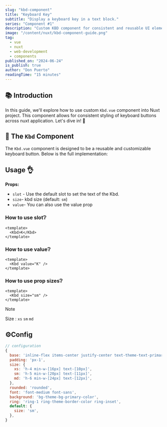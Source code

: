 ```yaml
---
slug: "kbd-component"
title: "Keyboard Key"
subtitle: "Display a keyboard key in a text block."
series: "Component #1"
description: "Custom KBD component for consistent and reusable UI elements for nuxt and vue."
image: "/content/nuxt/kbd-component-guide.png"
tag:
  - vue
  - nuxt
  - web-development
  - components
published_on: "2024-06-24"
is_publish: true
author: "Don Puerto"
readingTime: "15 minutes"
---
```


## 📚 Introduction

In this guide, we'll explore how to use custom `Kbd.vue` component into Nuxt project. This component allows for consistent styling of keyboard buttons across nuxt application. Let's dive in! 🚀

## 🧩 The `Kbd` Component

The `Kbd.vue` component is designed to be a reusable and customizable keyboard button. Below is the full implementation:

## Usage 👌

**Props:**

- `slot` - Use the default slot to set the text of the Kbd.
- `size`- kbd size (default: `sm`)
- `value`- You can also use the value prop

### How to use slot❔

```vue
<template>
  <Kbd>K</Kbd>
</template>
```

### How to use value❔

```vue
<template>
  <Kbd value="K" />
</template>
```

### How to use prop sizes❔

```vue
<template>
  <Kbd size="sm" />
</template>
```

> [!NOTE]
> Size : `xs` `sm` `md`

## ⚙️Config

```js
// configuration
{
  base: 'inline-flex items-center justify-center text-theme-text-primary-color',
  padding: 'px-1',
  size: {
    xs: 'h-4 min-w-[16px] text-[10px]',
    sm: 'h-5 min-w-[20px] text-[11px]',
    md: 'h-6 min-w-[24px] text-[12px]',
  },
  rounded: 'rounded',
  font: 'font-medium font-sans',
  background: 'bg-theme-bg-primary-color',
  ring: 'ring-1 ring-theme-border-color ring-inset',
  default: {
    size: 'sm',
  },
}




```
